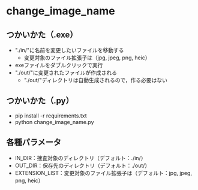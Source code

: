 # change_image_name
## つかいかた（.exe）
- "./in/"に名前を変更したいファイルを移動する
	- 変更対象のファイル拡張子は（jpg, jpeg, png, heic）
- exeファイルをダブルクリックで実行
- "./out/"に変更されたファイルが作成される
	- "./out/"ディレクトリは自動生成されるので，作る必要はない

## つかいかた（.py）
- pip install -r requirements.txt
- python change_image_name.py

## 各種パラメータ
- IN_DIR：捜査対象のディレクトリ（デフォルト：./in/）
- OUT_DIR：保存先のディレクトリ（デフォルト：./out/）
- EXTENSION_LIST：変更対象のファイル拡張子は（デフォルト：jpg, jpeg, png, heic）
